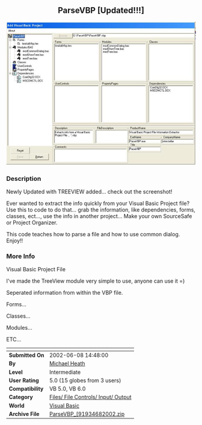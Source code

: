 ﻿<div align="center">

## ParseVBP \[Updated\!\!\!\]

<img src="PIC2002681557459919.jpg">
</div>

### Description

Newly Updated with TREEVIEW added... check out the screenshot!

Ever wanted to extract the info quickly from your Visual Basic Project file? Use this to code to do that... grab the information, like dependencies, forms, classes, ect..., use the info in another project... Make your own SourceSafe or Project Organizer.

This code teaches how to parse a file and how to use common dialog. Enjoy!!
 
### More Info
 
Visual Basic Project File

I've made the TreeView module very simple to use, anyone can use it =)

Seperated information from within the VBP file.

Forms...

Classes...

Modules...

ETC...


<span>             |<span>
---                |---
**Submitted On**   |2002-06-08 14:48:00
**By**             |[Michael Heath](https://github.com/Planet-Source-Code/PSCIndex/blob/master/ByAuthor/michael-heath.md)
**Level**          |Intermediate
**User Rating**    |5.0 (15 globes from 3 users)
**Compatibility**  |VB 5\.0, VB 6\.0
**Category**       |[Files/ File Controls/ Input/ Output](https://github.com/Planet-Source-Code/PSCIndex/blob/master/ByCategory/files-file-controls-input-output__1-3.md)
**World**          |[Visual Basic](https://github.com/Planet-Source-Code/PSCIndex/blob/master/ByWorld/visual-basic.md)
**Archive File**   |[ParseVBP\_\[91934682002\.zip](https://github.com/Planet-Source-Code/michael-heath-parsevbp-updated__1-35603/archive/master.zip)








